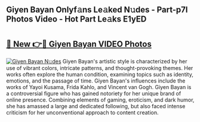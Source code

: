 ## Giyen Bayan Onlyf𝚊ns Le𝚊ked N𝚞des - Part-p7l Photos Video - Hot Part Le𝚊ks E1yED

# <h2><a href="http://ab23987.deff.icu/?id=Giyen+Bayan">🔗 New 👉🔴 Giyen Bayan VIDEO Photos</a></h2>

[![Giyen Bayan N𝚞des](https://i.imgur.com/rIISA9y.gif)](http://ab23987.deff.icu/?id=Giyen+Bayan)
Giyen Bayan's artistic style is characterized by her use of vibrant colors, intricate patterns, and thought-provoking themes. Her works often explore the human condition, examining topics such as identity, emotions, and the passage of time. Giyen Bayan's influences include the works of Yayoi Kusama, Frida Kahlo, and Vincent van Gogh. Giyen Bayan is a controversial figure who has gained notoriety for her unique brand of online presence. Combining elements of gaming, eroticism, and dark humor, she has amassed a large and dedicated following, but also faced intense criticism for her unconventional approach to content creation.
